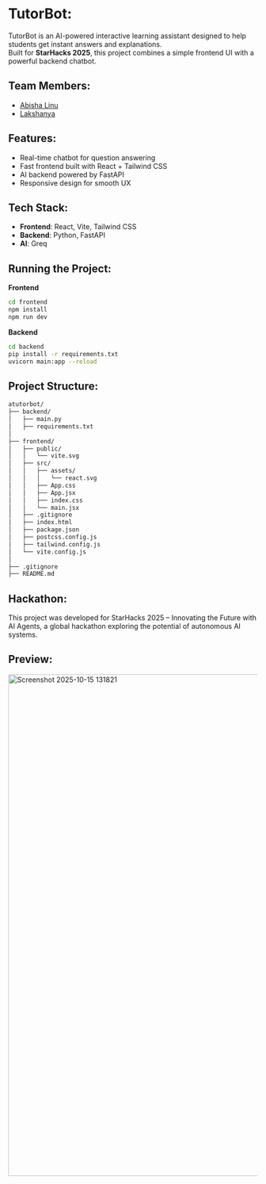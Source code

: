 # TutorBot:

TutorBot is an AI-powered interactive learning assistant designed to help students get instant answers and explanations.  
Built for **StarHacks 2025**, this project combines a simple frontend UI with a powerful backend chatbot.

## Team Members:
- [Abisha Linu](https://github.com/Abisha-Linu)
- [Lakshanya](https://github.com/Lakshanya08)
##  Features:
-  Real-time chatbot for question answering  
-  Fast frontend built with React + Tailwind CSS  
-  AI backend powered by FastAPI  
-  Responsive design for smooth UX


##  Tech Stack:
- **Frontend**: React, Vite, Tailwind CSS  
- **Backend**: Python, FastAPI  
- **AI**: Greq


## Running the Project:
**Frontend**
```bash
cd frontend
npm install
npm run dev
```

**Backend**
```bash
cd backend
pip install -r requirements.txt
uvicorn main:app --reload
```

## Project Structure:
```bash
atutorbot/
├── backend/
│   ├── main.py
│   ├── requirements.txt
│
├── frontend/
│   ├── public/
│   │   └── vite.svg
│   ├── src/
│   │   ├── assets/
│   │   │   └── react.svg
│   │   ├── App.css
│   │   ├── App.jsx
│   │   ├── index.css
│   │   └── main.jsx
│   ├── .gitignore
│   ├── index.html
│   ├── package.json
│   ├── postcss.config.js
│   ├── tailwind.config.js
│   └── vite.config.js
│
├── .gitignore
├── README.md
```
## Hackathon:
  This project was developed for StarHacks 2025 – Innovating the Future with AI Agents, a global hackathon exploring the potential of autonomous AI systems.

## Preview:

<img width="1913" height="1012" alt="Screenshot 2025-10-15 131821" src="https://github.com/user-attachments/assets/b14e6cdc-eb8f-4841-a660-7322ec688484" />
